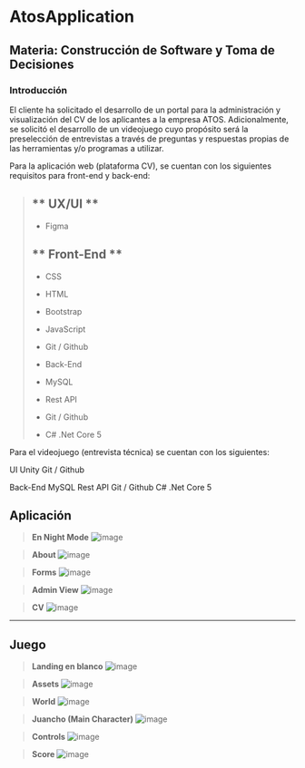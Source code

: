 # **AtosApplication**

## **Materia:** Construcción de Software y Toma de Decisiones

### Introducción

El cliente ha solicitado el desarrollo de un portal para la administración y visualización del CV de los aplicantes a la empresa ATOS. Adicionalmente, se solicitó el desarrollo de un videojuego cuyo propósito será la preselección de entrevistas a través de preguntas y respuestas propias de las herramientas y/o programas a utilizar.

Para la aplicación web (plataforma CV), se cuentan con los siguientes requisitos para front-end y back-end:

> ## ** UX/UI **
> - Figma
>
> ## ** Front-End **
> - CSS
> - HTML
> - Bootstrap
> - JavaScript
> - Git / Github
> 
> - Back-End
> - MySQL
> - Rest API
> - Git / Github
> - C# .Net Core 5

Para el videojuego (entrevista técnica) se cuentan con los siguientes:

UI
Unity
Git / Github

Back-End
MySQL
Rest API
Git / Github
C# .Net Core 5


## Aplicación


> **En Night Mode**
> ![image](https://res.cloudinary.com/dxzqahpnn/image/upload/v1655196838/Landing_Page_zux3lu.png)

> **About**
> ![image](https://res.cloudinary.com/dxzqahpnn/image/upload/v1655197405/About_quabk9.png)

> **Forms**
> ![image](https://res.cloudinary.com/dxzqahpnn/image/upload/v1655196827/forms_tjobgx.png)

> **Admin View**
> ![image](https://res.cloudinary.com/dxzqahpnn/image/upload/v1655196826/AdminView_t6m1np.png)

> **CV**
>![image](https://res.cloudinary.com/dxzqahpnn/image/upload/v1655196827/CV_dybnw3.png)

---

## Juego 
>  **Landing en blanco**
> ![image](https://res.cloudinary.com/dxzqahpnn/image/upload/v1655196216/gamestart_wwpfig.png)


>**Assets**
>![image](https://res.cloudinary.com/dxzqahpnn/image/upload/v1655197645/Sprites_vkbbfd.jpg)

>**World**
>![image](https://res.cloudinary.com/dxzqahpnn/image/upload/v1655198136/WhatsApp_Image_2022-06-14_at_4.10.42_AM_xrrtvl.jpg)

>**Juancho (Main Character)**
>![image](https://res.cloudinary.com/dxzqahpnn/image/upload/v1655197960/JUANCHO_ioqdnq.jpg)

>**Controls**
>![image](https://res.cloudinary.com/dxzqahpnn/image/upload/v1655198121/controls_sawfac.png)


>**Score**
>![image](https://res.cloudinary.com/dxzqahpnn/image/upload/v1655198127/score_o8htp1.png)
